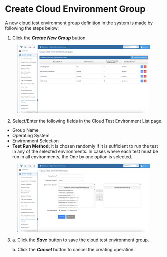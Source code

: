 # Create Cloud Environment Group

A new cloud test environment group definition in the system is made by following the steps below;

1. Click the _**Cretae New Group**_ button.

<figure><img src="../../../.gitbook/assets/Cloud group screen create btn.png" alt=""><figcaption></figcaption></figure>

2. Select/Enter the following fields in the Cloud Test Environment List page.

* Group Name
* Operating System
* Environment Selection&#x20;
* **Test Run Method;** it is chosen randomly if it is sufficient to run the test in any of the selected environments. In cases where each test must be run in all environments, the One by one option is selected.

<figure><img src="../../../.gitbook/assets/cloud group create.png" alt=""><figcaption></figcaption></figure>

3.  a. Click the _**Save**_ button to save the cloud test environment group.

    b. Click the _**Cancel**_ button to cancel the creating operation.

